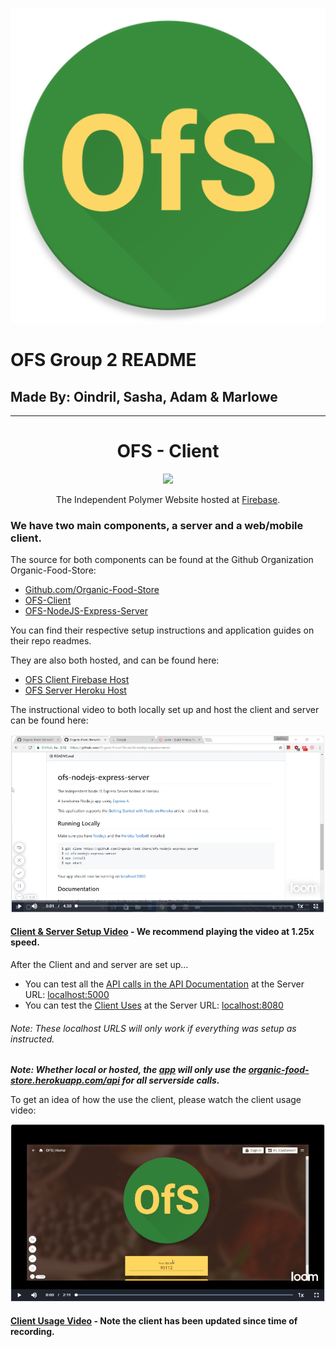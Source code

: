 ![OFS Logo](https://raw.githubusercontent.com/Organic-Food-Store/ofs-client/master/images/logo.png)

# OFS Group 2 README

## Made By: Oindril, Sasha, Adam & Marlowe

---

<h1 align="center">OFS - Client</h1>

<p align="center">
  <a href="https://organic-food-store.firebaseapp.com" target="_blank">
    <img src="/images/logo.png" width="50%">
  </a>
</p>

<p align="center">The Independent Polymer Website hosted at <a href="https://organic-food-store.firebaseapp.com" target="_blank">Firebase</a>.</p>


### We have two main components, a server and a web/mobile client.

The source for both components can be found at the Github Organization Organic-Food-Store:

- [Github.com/Organic-Food-Store](https://github.com/Organic-Food-Store)
- [OFS-Client](https://github.com/Organic-Food-Store/ofs-client)
- [OFS-NodeJS-Express-Server](https://github.com/Organic-Food-Store/ofs-nodejs-express-server)

You can find their respective setup instructions and application guides on their repo readmes.

They are also both hosted, and can be found here:

- [OFS Client Firebase Host](https://organic-food-store.firebaseapp.com)
- [OFS Server Heroku Host](https://organic-food-store.herokuapp.com/api)

The instructional video to both locally set up and host the client and server can be found here:

[![Verify Steps with Client & Server Setup Video](https://raw.githubusercontent.com/Organic-Food-Store/ofs-client/master/dev/Capture.PNG)](https://www.useloom.com/share/0130bb002fcf408a908689f09be91490 "Verify Steps with Client & Server Setup Video")

#### [Client & Server Setup Video](https://www.useloom.com/share/0130bb002fcf408a908689f09be91490) - We recommend playing the video at 1.25x speed.

After the Client and and server are set up...

- You can test all the [API calls in the API Documentation](https://github.com/Organic-Food-Store/ofs-nodejs-express-server/blob/master/README.md#api-paths-documentation) at the Server URL: [localhost:5000](localhost:5000)
- You can test the [Client Uses](https://github.com/Organic-Food-Store/ofs-client#using-the-client) at the Server URL: [localhost:8080](localhost:8080)

###### Note: These localhost URLS will only work if everything was setup as instructed.

***Note: Whether local or hosted, the [app](https://github.com/Organic-Food-Store/ofs-client) will only use the [organic-food-store.herokuapp.com/api](https://organic-food-store.herokuapp.com/api) for all serverside calls.***

To get an idea of how the use the client, please watch the client usage video:

[![Client Usage Video](https://raw.githubusercontent.com/Organic-Food-Store/ofs-client/master/dev/Capture2.PNG)](https://www.useloom.com/share/739067c114ad4c48ae03e894049d1407 "Client Usage Video")

#### [Client Usage Video](https://www.useloom.com/share/739067c114ad4c48ae03e894049d1407) - Note the client has been updated since time of recording.
